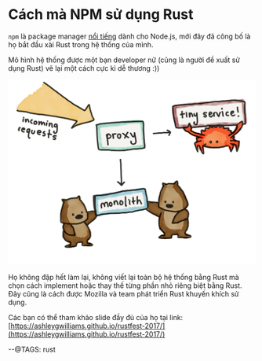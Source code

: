 # Cách mà NPM sử dụng Rust

`npm` là package manager [nổi tiếng](http://blog.npmjs.org/post/141577284765/kik-left-pad-and-npm) dành cho Node.js, mới đây đã công bố là họ bắt đầu xài Rust trong hệ thống của mình.

Mô hình hệ thống được một bạn developer nữ (cũng là người đề xuất sử dụng Rust) vẽ lại một cách cực kì dễ thương :))

![](img/rust-npm.png)

Họ không đập hết làm lại, không viết lại toàn bộ hệ thống bằng Rust mà chọn cách implement hoặc thay thế từng phần nhỏ riêng biệt bằng Rust. Đây cũng là cách được Mozilla và team phát triển Rust khuyến khích sử dụng.

Các bạn có thể tham khảo slide đầy đủ của họ tại link: [https://ashleygwilliams.github.io/rustfest-2017/](https://ashleygwilliams.github.io/rustfest-2017/)

--@TAGS: rust
